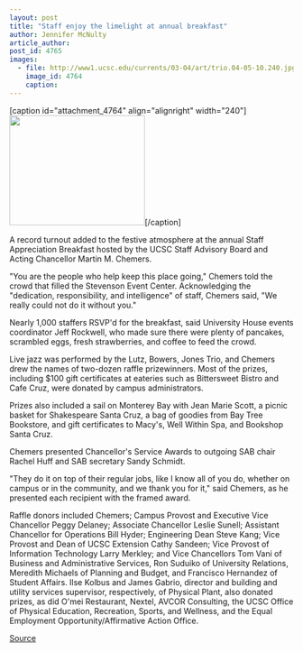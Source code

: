 ```yaml
---
layout: post
title: "Staff enjoy the limelight at annual breakfast"
author: Jennifer McNulty
article_author: 
post_id: 4765
images:
  - file: http://www1.ucsc.edu/currents/03-04/art/trio.04-05-10.240.jpg
    image_id: 4764
    caption: 
---
```


[caption id="attachment_4764" align="alignright" width="240"]<a href="http://dev-ucsc-news.pantheonsite.io/wp-content/uploads/2004/05/trio.04-05-10.240.jpg"><img class="size-full wp-image-4764" src="http://dev-ucsc-news.pantheonsite.io/wp-content/uploads/2004/05/trio.04-05-10.240.jpg" alt="" width="240" height="195" /></a>[/caption]
<p>
  A record turnout added to the festive atmosphere at the annual Staff Appreciation Breakfast hosted by the UCSC Staff Advisory Board and Acting Chancellor Martin M. Chemers.<br>
</p>
<p>
  "You are the people who help keep this place going," Chemers told the crowd that filled the Stevenson Event Center. Acknowledging the "dedication, responsibility, and intelligence" of staff, Chemers said, "We really could not do it without you."<br>
</p>
<p>
  Nearly 1,000 staffers RSVP'd for the breakfast, said University House events coordinator Jeff Rockwell, who made sure there were plenty of pancakes, scrambled eggs, fresh strawberries, and coffee to feed the crowd.<br>
</p>
<p>
  Live jazz was performed by the Lutz, Bowers, Jones Trio, and Chemers drew the names of two-dozen raffle prizewinners. Most of the prizes, including $100 gift certificates at eateries such as Bittersweet Bistro and Cafe Cruz, were donated by campus administrators.
</p>
<p>
  Prizes also included a sail on Monterey Bay with Jean Marie Scott, a picnic basket for Shakespeare Santa Cruz, a bag of goodies from Bay Tree Bookstore, and gift certificates to Macy's, Well Within Spa, and Bookshop Santa Cruz.<br>
</p>
<p>
  Chemers presented Chancellor's Service Awards to outgoing SAB chair Rachel Huff and SAB secretary Sandy Schmidt.<br>
</p>
<p>
  "They do it on top of their regular jobs, like I know all of you do, whether on campus or in the community, and we thank you for it," said Chemers, as he presented each recipient with the framed award.<br>
</p>
<p>
  Raffle donors included Chemers; Campus Provost and Executive Vice Chancellor Peggy Delaney; Associate Chancellor Leslie Sunell; Assistant Chancellor for Operations Bill Hyder; Engineering Dean Steve Kang; Vice Provost and Dean of UCSC Extension Cathy Sandeen; Vice Provost of Information Technology Larry Merkley; and Vice Chancellors Tom Vani of Business and Administrative Services, Ron Suduiko of University Relations, Meredith Michaels of Planning and Budget, and Francisco Hernandez of Student Affairs. Ilse Kolbus and James Gabrio, director and building and utility services supervisor, respectively, of Physical Plant, also donated prizes, as did O'mei Restaurant, Nextel, AVCOR Consulting, the UCSC Office of Physical Education, Recreation, Sports, and Wellness, and the Equal Employment Opportunity/Affirmative Action Office.<br>
</p>
<p><a href="http://www1.ucsc.edu/currents/03-04/05-10/breakfast.html" title="Permalink to breakfast">Source</a></p>
